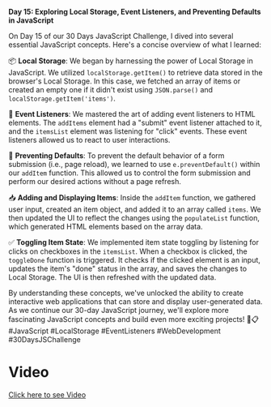 **Day 15: Exploring Local Storage, Event Listeners, and Preventing Defaults in JavaScript**

On Day 15 of our 30 Days JavaScript Challenge, I dived into several essential JavaScript concepts. Here's a concise overview of what I learned:

📦 **Local Storage**: We began by harnessing the power of Local Storage in JavaScript. We utilized `localStorage.getItem()` to retrieve data stored in the browser's Local Storage. In this case, we fetched an array of items or created an empty one if it didn't exist using `JSON.parse()` and `localStorage.getItem('items')`.

📝 **Event Listeners**: We mastered the art of adding event listeners to HTML elements. The `addItems` element had a "submit" event listener attached to it, and the `itemsList` element was listening for "click" events. These event listeners allowed us to react to user interactions.

🚫 **Preventing Defaults**: To prevent the default behavior of a form submission (i.e., page reload), we learned to use `e.preventDefault()` within our `addItem` function. This allowed us to control the form submission and perform our desired actions without a page refresh.

📥 **Adding and Displaying Items**: Inside the `addItem` function, we gathered user input, created an item object, and added it to an array called `items`. We then updated the UI to reflect the changes using the `populateList` function, which generated HTML elements based on the array data.

✅ **Toggling Item State**: We implemented item state toggling by listening for clicks on checkboxes in the `itemsList`. When a checkbox is clicked, the `toggleDone` function is triggered. It checks if the clicked element is an input, updates the item's "done" status in the array, and saves the changes to Local Storage. The UI is then refreshed with the updated data.

By understanding these concepts, we've unlocked the ability to create interactive web applications that can store and display user-generated data. As we continue our 30-day JavaScript journey, we'll explore more fascinating JavaScript concepts and build even more exciting projects! 🌟📋 #JavaScript #LocalStorage #EventListeners #WebDevelopment #30DaysJSChallenge


# Video

<a href="https://youtu.be/WwCCguzIh9k">Click here to see Video</a>
